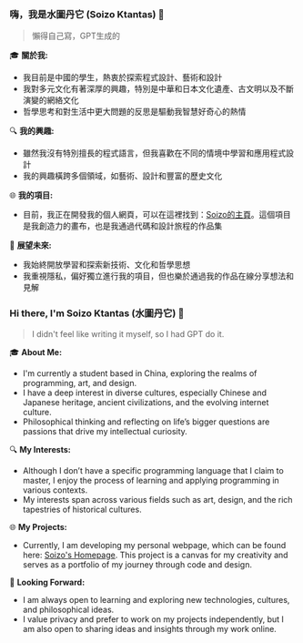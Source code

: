 ### 嗨，我是水圖丹它 (Soizo Ktantas) 👋
> 懶得自己寫，GPT生成的

🎓 **關於我:**
- 我目前是中國的學生，熱衷於探索程式設計、藝術和設計
- 我對多元文化有著深厚的興趣，特別是中華和日本文化遺產、古文明以及不斷演變的網絡文化
- 哲學思考和對生活中更大問題的反思是驅動我智慧好奇心的熱情

🔍 **我的興趣:**
- 雖然我沒有特別擅長的程式語言，但我喜歡在不同的情境中學習和應用程式設計
- 我的興趣橫跨多個領域，如藝術、設計和豐富的歷史文化

🌐 **我的項目:**
- 目前，我正在開發我的個人網頁，可以在這裡找到：[Soizo的主頁](https://soizo.github.io/)。這個項目是我創造力的畫布，也是我通過代碼和設計旅程的作品集

🤔 **展望未來:**
- 我始終開放學習和探索新技術、文化和哲學思想
- 我重視隱私，偏好獨立進行我的項目，但也樂於通過我的作品在線分享想法和見解

### Hi there, I'm Soizo Ktantas (水圖丹它) 👋
> I didn't feel like writing it myself, so I had GPT do it.

🎓 **About Me:**
- I'm currently a student based in China, exploring the realms of programming, art, and design.
- I have a deep interest in diverse cultures, especially Chinese and Japanese heritage, ancient civilizations, and the evolving internet culture.
- Philosophical thinking and reflecting on life’s bigger questions are passions that drive my intellectual curiosity.

🔍 **My Interests:**
- Although I don’t have a specific programming language that I claim to master, I enjoy the process of learning and applying programming in various contexts.
- My interests span across various fields such as art, design, and the rich tapestries of historical cultures.

🌐 **My Projects:**
- Currently, I am developing my personal webpage, which can be found here: [Soizo's Homepage](https://soizo.github.io/). This project is a canvas for my creativity and serves as a portfolio of my journey through code and design.

🤔 **Looking Forward:**
- I am always open to learning and exploring new technologies, cultures, and philosophical ideas. 
- I value privacy and prefer to work on my projects independently, but I am also open to sharing ideas and insights through my work online.
